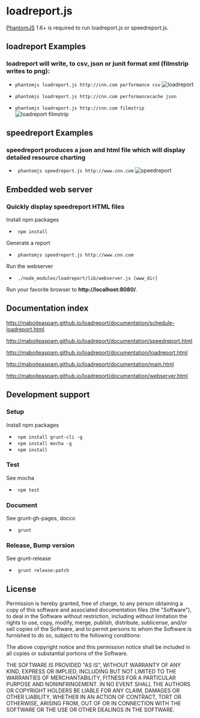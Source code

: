 # loadreport.js
[PhantomJS](http://www.phantomjs.org/) 1.6+ is required to run loadreport.js or speedreport.js.


## loadreport Examples
### loadreport will write, to csv, json or junit format xml (filmstrip writes to png):
* ``` phantomjs loadreport.js http://cnn.com performance csv ```
![loadreport](https://raw.github.com/wesleyhales/loadreport/master/readme/cnn-loadreport.png)
    
* ``` phantomjs loadreport.js http://cnn.com performancecache json ```
    
* ``` phantomjs loadreport.js http://cnn.com filmstrip ``` 
![loadreport filmstrip](https://raw.github.com/wesleyhales/loadreport/master/readme/cnn-filmstrip.png)


## speedreport Examples
### speedreport produces a json and html file which will display detailed resource charting
* ``` phantomjs speedreport.js http://www.cnn.com```
![speedreport](https://raw.github.com/wesleyhales/loadreport/master/readme/speedreport.png)


## Embedded web server
### Quickly display speedreport HTML files

Install npm packages

* ``` npm install```

Generate a report

* ``` phantomjs speedreport.js http://www.cnn.com```

Run the webserver

* ``` ./node_modules/loadreport/lib/webserver.js [www_dir]```

Run your favorite browser to **http://localhost:8080/**.


## Documentation index

http://maboiteaspam.github.io/loadreport/documentation/schedule-loadreport.html

http://maboiteaspam.github.io/loadreport/documentation/speedreport.html

http://maboiteaspam.github.io/loadreport/documentation/loadreport.html

http://maboiteaspam.github.io/loadreport/documentation/main.html

http://maboiteaspam.github.io/loadreport/documentation/webserver.html

## Development support
### Setup

Install npm packages

* ``` npm install grunt-cli -g```
* ``` npm install mocha -g```
* ``` npm install```

### Test

See mocha

* ``` npm test```

### Document

See grunt-gh-pages, docco

* ``` grunt```

### Release, Bump version

See grunt-release

* ``` grunt release:patch```


## License

Permission is hereby granted, free of charge, to any person obtaining a copy
of this software and associated documentation files (the "Software"), to deal
in the Software without restriction, including without limitation the rights
to use, copy, modify, merge, publish, distribute, sublicense, and/or sell
copies of the Software, and to permit persons to whom the Software is
furnished to do so, subject to the following conditions:

The above copyright notice and this permission notice shall be included in
all copies or substantial portions of the Software.

THE SOFTWARE IS PROVIDED "AS IS", WITHOUT WARRANTY OF ANY KIND, EXPRESS OR
IMPLIED, INCLUDING BUT NOT LIMITED TO THE WARRANTIES OF MERCHANTABILITY,
FITNESS FOR A PARTICULAR PURPOSE AND NONINFRINGEMENT. IN NO EVENT SHALL THE
AUTHORS OR COPYRIGHT HOLDERS BE LIABLE FOR ANY CLAIM, DAMAGES OR OTHER
LIABILITY, WHETHER IN AN ACTION OF CONTRACT, TORT OR OTHERWISE, ARISING FROM,
OUT OF OR IN CONNECTION WITH THE SOFTWARE OR THE USE OR OTHER DEALINGS IN
THE SOFTWARE.

